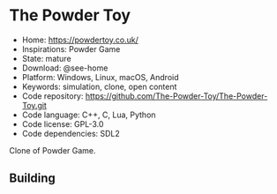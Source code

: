 # The Powder Toy

- Home: https://powdertoy.co.uk/
- Inspirations: Powder Game
- State: mature
- Download: @see-home
- Platform: Windows, Linux, macOS, Android
- Keywords: simulation, clone, open content
- Code repository: https://github.com/The-Powder-Toy/The-Powder-Toy.git
- Code language: C++, C, Lua, Python
- Code license: GPL-3.0
- Code dependencies: SDL2

Clone of Powder Game.

## Building
